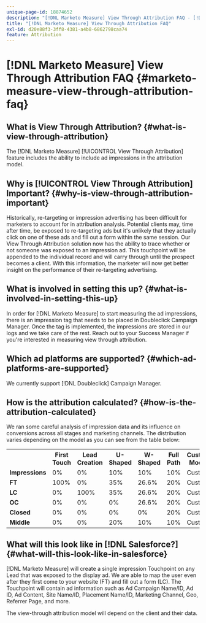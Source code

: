 ```yaml
---
unique-page-id: 18874652
description: "[!DNL Marketo Measure] View Through Attribution FAQ - [!DNL Marketo Measure] - Product Documentation"
title: "[!DNL Marketo Measure] View Through Attribution FAQ"
exl-id: d20e88f3-3ff8-4381-a4b8-6862798caa74
feature: Attribution
---
```

# [!DNL Marketo Measure] View Through Attribution FAQ {#marketo-measure-view-through-attribution-faq}

## What is View Through Attribution? {#what-is-view-through-attribution}

The [!DNL Marketo Measure] [!UICONTROL View Through Attribution] feature includes the ability to include ad impressions in the attribution model.

## Why is [!UICONTROL View Through Attribution] Important? {#why-is-view-through-attribution-important}

Historically, re-targeting or impression advertising has been difficult for marketers to account for in attribution analysis. Potential clients may, time after time, be exposed to re-targeting ads but it's unlikely that they actually click on one of these ads and fill out a form within the same session. Our View Through Attribution solution now has the ability to trace whether or not someone was exposed to an impression ad. This touchpoint will be appended to the individual record and will carry through until the prospect becomes a client. With this information, the marketer will now get better insight on the performance of their re-targeting advertising.

## What is involved in setting this up? {#what-is-involved-in-setting-this-up}

In order for [!DNL Marketo Measure] to start measuring the ad impressions, there is an impression tag that needs to be placed in Doubleclick Campaign Manager. Once the tag is implemented, the impressions are stored in our logs and we take care of the rest. Reach out to your Success Manager if you're interested in measuring view through attribution.

## Which ad platforms are supported? {#which-ad-platforms-are-supported}

We currently support [!DNL Doubleclick] Campaign Manager.

## How is the attribution calculated? {#how-is-the-attribution-calculated}

We ran some careful analysis of impression data and its influence on conversions across all stages and marketing channels. The distribution varies depending on the model as you can see from the table below:

<table> 
 <colgroup> 
  <col> 
  <col> 
  <col> 
  <col> 
  <col> 
  <col> 
  <col> 
 </colgroup> 
 <tbody> 
  <tr> 
   <th><br></th> 
   <th>First Touch</th> 
   <th>Lead Creation</th> 
   <th>U-Shaped</th> 
   <th>W-Shaped</th> 
   <th>Full Path</th> 
   <th>Custom Model</th> 
  </tr> 
  <tr> 
   <td><strong>Impressions</strong></td> 
   <td>0%</td> 
   <td>0%</td> 
   <td>10%</td> 
   <td>10%</td> 
   <td>10%</td> 
   <td>Custom</td> 
  </tr> 
  <tr> 
   <td><strong>FT</strong></td> 
   <td>100%</td> 
   <td>0%</td> 
   <td>35%</td> 
   <td>26.6%</td> 
   <td>20%</td> 
   <td>Custom</td> 
  </tr> 
  <tr> 
   <td><strong>LC</strong></td> 
   <td>0%</td> 
   <td>100%</td> 
   <td>35%</td> 
   <td>26.6%</td> 
   <td>20%</td> 
   <td>Custom</td> 
  </tr> 
  <tr> 
   <td><strong>OC</strong></td> 
   <td>0%</td> 
   <td>0%</td> 
   <td>0%</td> 
   <td>26.6%</td> 
   <td>20%</td> 
   <td>Custom</td> 
  </tr> 
  <tr> 
   <td><strong>Closed</strong></td> 
   <td>0%</td> 
   <td>0%</td> 
   <td>0%</td> 
   <td>0%</td> 
   <td>20%</td> 
   <td>Custom</td> 
  </tr> 
  <tr> 
   <td><strong>Middle</strong></td> 
   <td>0%</td> 
   <td>0%</td> 
   <td>20%</td> 
   <td>10%</td> 
   <td>10%</td> 
   <td>Custom</td> 
  </tr> 
 </tbody> 
</table>

## What will this look like in [!DNL Salesforce?] {#what-will-this-look-like-in-salesforce}

[!DNL Marketo Measure] will create a single impression Touchpoint on any Lead that was exposed to the display ad. We are able to map the user even after they first come to your website (FT) and fill out a form (LC). The Touchpoint will contain ad information such as Ad Campaign Name/ID, Ad ID, Ad Content, Site Name/ID, Placement Name/ID, Marketing Channel, Geo, Referrer Page, and more.

The view-through attribution model will depend on the client and their data.
